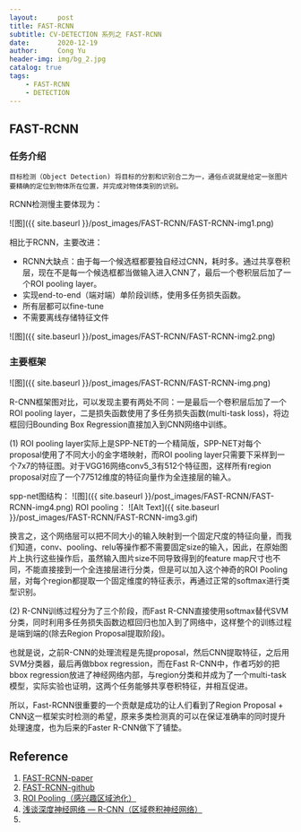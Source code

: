 ```yaml
---
layout:     post
title: FAST-RCNN
subtitle: CV-DETECTION 系列之 FAST-RCNN
date:       2020-12-19
author:     Cong Yu
header-img: img/bg_2.jpg
catalog: true
tags:
    - FAST-RCNN
    - DETECTION
---
```

## FAST-RCNN

### 任务介绍

```
目标检测（Object Detection) 将目标的分割和识别合二为一，通俗点说就是给定一张图片要精确的定位到物体所在位置，并完成对物体类别的识别。
```



RCNN检测慢主要体现为：

![图]({{ site.baseurl }}/post_images/FAST-RCNN/FAST-RCNN-img1.png)

相比于RCNN，主要改进：
- RCNN大缺点：由于每一个候选框都要独自经过CNN，耗时多。通过共享卷积层，现在不是每一个候选框都当做输入进入CNN了，最后一个卷积层后加了一个ROI pooling layer。
- 实现end-to-end（端对端）单阶段训练，使用多任务损失函数。
- 所有层都可以fine-tune
- 不需要离线存储特征文件

![图]({{ site.baseurl }}/post_images/FAST-RCNN/FAST-RCNN-img2.png)

### 主要框架

![图]({{ site.baseurl }}/post_images/FAST-RCNN/FAST-RCNN-img.png)


R-CNN框架图对比，可以发现主要有两处不同：一是最后一个卷积层后加了一个ROI pooling layer，二是损失函数使用了多任务损失函数(multi-task loss)，将边框回归Bounding Box Regression直接加入到CNN网络中训练。

(1) ROI pooling layer实际上是SPP-NET的一个精简版，SPP-NET对每个proposal使用了不同大小的金字塔映射，而ROI pooling layer只需要下采样到一个7x7的特征图。对于VGG16网络conv5_3有512个特征图，这样所有region proposal对应了一个7*7*512维度的特征向量作为全连接层的输入。

spp-net图结构：
![图]({{ site.baseurl }}/post_images/FAST-RCNN/FAST-RCNN-img4.png)
ROI pooling：
![Alt Text]({{ site.baseurl }}/post_images/FAST-RCNN/FAST-RCNN-img3.gif)

换言之，这个网络层可以把不同大小的输入映射到一个固定尺度的特征向量，而我们知道，conv、pooling、relu等操作都不需要固定size的输入，因此，在原始图片上执行这些操作后，虽然输入图片size不同导致得到的feature map尺寸也不同，不能直接接到一个全连接层进行分类，但是可以加入这个神奇的ROI Pooling层，对每个region都提取一个固定维度的特征表示，再通过正常的softmax进行类型识别。

(2) R-CNN训练过程分为了三个阶段，而Fast R-CNN直接使用softmax替代SVM分类，同时利用多任务损失函数边框回归也加入到了网络中，这样整个的训练过程是端到端的(除去Region Proposal提取阶段)。

也就是说，之前R-CNN的处理流程是先提proposal，然后CNN提取特征，之后用SVM分类器，最后再做bbox regression，而在Fast R-CNN中，作者巧妙的把bbox regression放进了神经网络内部，与region分类和并成为了一个multi-task模型，实际实验也证明，这两个任务能够共享卷积特征，并相互促进。


所以，Fast-RCNN很重要的一个贡献是成功的让人们看到了Region Proposal + CNN这一框架实时检测的希望，原来多类检测真的可以在保证准确率的同时提升处理速度，也为后来的Faster R-CNN做下了铺垫。

## Reference
1. [FAST-RCNN-paper](https://arxiv.org/abs/1504.08083)
2. [FAST-RCNN-github](https://github.com/rbgirshick/fast-rcnn)
3. [ROI Pooling（感兴趣区域池化）](https://blog.csdn.net/H_hei/article/details/89791176)
4. [浅谈深度神经网络 — R-CNN（区域卷积神经网络）](https://zhuanlan.zhihu.com/p/64694855)
5. 
